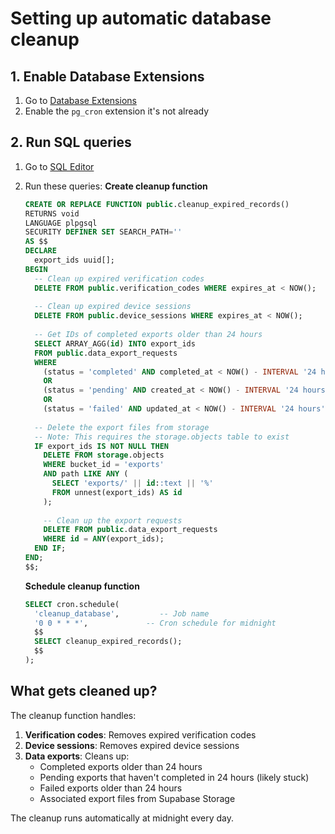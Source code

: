 # Setting up automatic database cleanup

## 1. Enable Database Extensions

1. Go to [Database Extensions](https://supabase.com/dashboard/project/_/database/extensions)
2. Enable the `pg_cron` extension it's not already

## 2. Run SQL queries

1. Go to [SQL Editor](https://supabase.com/dashboard/project/_/sql/new)
2. Run these queries:
    **Create cleanup function**
    ```sql
    CREATE OR REPLACE FUNCTION public.cleanup_expired_records()
    RETURNS void 
    LANGUAGE plpgsql 
    SECURITY DEFINER SET SEARCH_PATH=''
    AS $$
    DECLARE
      export_ids uuid[];
    BEGIN
      -- Clean up expired verification codes
      DELETE FROM public.verification_codes WHERE expires_at < NOW();
      
      -- Clean up expired device sessions
      DELETE FROM public.device_sessions WHERE expires_at < NOW();
      
      -- Get IDs of completed exports older than 24 hours
      SELECT ARRAY_AGG(id) INTO export_ids
      FROM public.data_export_requests 
      WHERE 
        (status = 'completed' AND completed_at < NOW() - INTERVAL '24 hours')
        OR 
        (status = 'pending' AND created_at < NOW() - INTERVAL '24 hours')
        OR
        (status = 'failed' AND updated_at < NOW() - INTERVAL '24 hours');
      
      -- Delete the export files from storage
      -- Note: This requires the storage.objects table to exist
      IF export_ids IS NOT NULL THEN
        DELETE FROM storage.objects 
        WHERE bucket_id = 'exports' 
        AND path LIKE ANY (
          SELECT 'exports/' || id::text || '%'
          FROM unnest(export_ids) AS id
        );
        
        -- Clean up the export requests
        DELETE FROM public.data_export_requests 
        WHERE id = ANY(export_ids);
      END IF;
    END;
    $$;
    ```

    **Schedule cleanup function**
    ```sql
    SELECT cron.schedule(
      'cleanup_database',         -- Job name
      '0 0 * * *',             -- Cron schedule for midnight
      $$
      SELECT cleanup_expired_records();
      $$
    );
    ```

## What gets cleaned up?

The cleanup function handles:

1. **Verification codes**: Removes expired verification codes
2. **Device sessions**: Removes expired device sessions
3. **Data exports**: Cleans up:
   - Completed exports older than 24 hours
   - Pending exports that haven't completed in 24 hours (likely stuck)
   - Failed exports older than 24 hours
   - Associated export files from Supabase Storage

The cleanup runs automatically at midnight every day.
